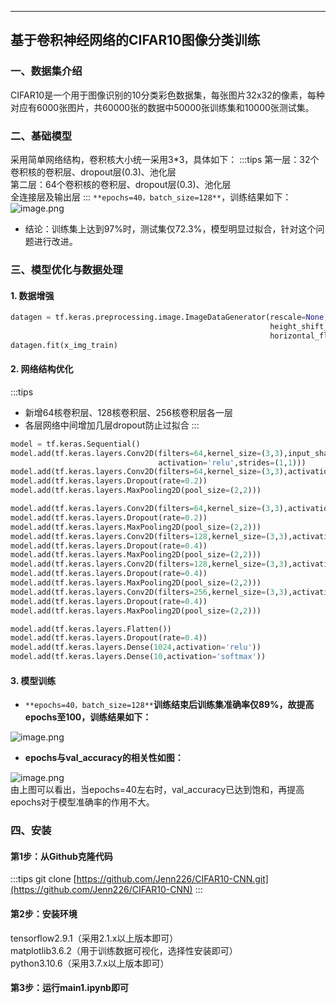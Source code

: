 ---

<a name="CJ5ht"></a>
## 基于卷积神经网络的CIFAR10图像分类训练
<a name="r1BXr"></a>
### 一、数据集介绍
CIFAR10是一个用于图像识别的10分类彩色数据集，每张图片32x32的像素，每种对应有6000张图片，共60000张的数据中50000张训练集和10000张测试集。

<a name="WPQcY"></a>
### 二、基础模型
采用简单网络结构，卷积核大小统一采用3*3，具体如下：
:::tips
第一层：32个卷积核的卷积层、dropout层(0.3)、池化层<br />第二层：64个卷积核的卷积层、dropout层(0.3)、池化层<br />全连接层及输出层
:::
`**epochs=40，batch_size=128**`，训练结果如下：<br />![image.png](https://cdn.nlark.com/yuque/0/2022/png/32911369/1668009262595-c1d0d9b6-0d08-4234-9ce3-23bfb5dbc399.png#clientId=u488f031e-ba1d-4&crop=0&crop=0&crop=1&crop=1&from=paste&height=88&id=u95c8c9be&margin=%5Bobject%20Object%5D&name=image.png&originHeight=176&originWidth=1760&originalType=binary&ratio=1&rotation=0&showTitle=false&size=57785&status=done&style=none&taskId=u7f0031d3-17f4-408f-ab07-2e7510fa12b&title=&width=880)

- 结论：训练集上达到97%时，测试集仅72.3%，模型明显过拟合，针对这个问题进行改进。

<a name="ofUtL"></a>
### 三、模型优化与数据处理
<a name="Squ8C"></a>
#### 1. 数据增强
```python
datagen = tf.keras.preprocessing.image.ImageDataGenerator(rescale=None,rotation_range=15,width_shift_range=0.1,
                                                          height_shift_range=0.1,shear_range=0.1zoom_range=0.1,
														  horizontal_flip=True,fill_mode='nearest')
datagen.fit(x_img_train)
```

<a name="tCIWU"></a>
#### 2. 网络结构优化
:::tips

- 新增64核卷积层、128核卷积层、256核卷积层各一层
- 各层网络中间增加几层dropout防止过拟合
:::
```python
model = tf.keras.Sequential()
model.add(tf.keras.layers.Conv2D(filters=64,kernel_size=(3,3),input_shape=(32,32,3),padding='same',
                                 activation='relu',strides=(1,1)))
model.add(tf.keras.layers.Conv2D(filters=64,kernel_size=(3,3),activation='relu',padding='same'))
model.add(tf.keras.layers.Dropout(rate=0.2))
model.add(tf.keras.layers.MaxPooling2D(pool_size=(2,2)))

model.add(tf.keras.layers.Conv2D(filters=64,kernel_size=(3,3),activation='relu',padding='same'))
model.add(tf.keras.layers.Dropout(rate=0.2))
model.add(tf.keras.layers.MaxPooling2D(pool_size=(2,2)))
model.add(tf.keras.layers.Conv2D(filters=128,kernel_size=(3,3),activation='relu',padding='same'))
model.add(tf.keras.layers.Dropout(rate=0.4))
model.add(tf.keras.layers.MaxPooling2D(pool_size=(2,2)))
model.add(tf.keras.layers.Conv2D(filters=128,kernel_size=(3,3),activation='relu',padding='same'))
model.add(tf.keras.layers.Dropout(rate=0.4))
model.add(tf.keras.layers.MaxPooling2D(pool_size=(2,2)))
model.add(tf.keras.layers.Conv2D(filters=256,kernel_size=(3,3),activation='relu',padding='same'))
model.add(tf.keras.layers.Dropout(rate=0.4))
model.add(tf.keras.layers.MaxPooling2D(pool_size=(2,2)))

model.add(tf.keras.layers.Flatten())
model.add(tf.keras.layers.Dropout(rate=0.4))
model.add(tf.keras.layers.Dense(1024,activation='relu'))
model.add(tf.keras.layers.Dense(10,activation='softmax'))
```

<a name="bHKH5"></a>
#### 3. 模型训练

- `**epochs=40，batch_size=128**`**训练结束后训练集准确率仅89%，故提高epochs至100，训练结果如下：**

![image.png](https://cdn.nlark.com/yuque/0/2022/png/32911369/1668090178253-28212708-589e-4eb7-a61a-06c7d2b18b7b.png#clientId=u303aea05-b56d-4&crop=0&crop=0&crop=1&crop=1&from=paste&height=85&id=u5fa3b21d&margin=%5Bobject%20Object%5D&name=image.png&originHeight=170&originWidth=1796&originalType=binary&ratio=1&rotation=0&showTitle=false&size=172000&status=done&style=none&taskId=ub92f635b-cd73-401b-863f-8f6a868809d&title=&width=898)

- **epochs与val_accuracy的相关性如图：**

![image.png](https://cdn.nlark.com/yuque/0/2022/png/32911369/1668090229043-854a715e-6603-4ab2-aceb-4dda22d09608.png#clientId=u303aea05-b56d-4&crop=0&crop=0&crop=1&crop=1&from=paste&height=387&id=ufc4a9df3&margin=%5Bobject%20Object%5D&name=image.png&originHeight=774&originWidth=1006&originalType=binary&ratio=1&rotation=0&showTitle=false&size=107515&status=done&style=none&taskId=u29bd3471-a4a6-454a-881d-61d99f63d31&title=&width=503)<br />由上图可以看出，当epochs=40左右时，val_accuracy已达到饱和，再提高epochs对于模型准确率的作用不大。

<a name="Gdpo9"></a>
### 四、安装
<a name="aFQka"></a>
#### 第1步：从Github克隆代码
:::tips
git clone [https://github.com/Jenn226/CIFAR10-CNN.git](https://github.com/Jenn226/CIFAR10-CNN)
:::
<a name="Mk0Hb"></a>
#### 第2步：安装环境
tensorflow2.9.1（采用2.1.x以上版本即可）<br />matplotlib3.6.2（用于训练数据可视化，选择性安装即可）<br />python3.10.6（采用3.7.x以上版本即可）
<a name="RF8Yo"></a>
#### 第3步：运行main1.ipynb即可
